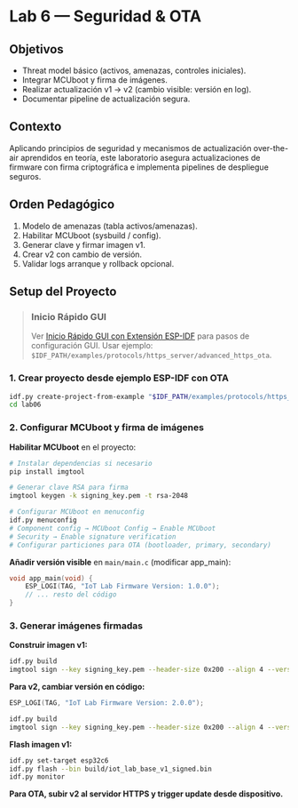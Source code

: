 # Lab 6 — Seguridad & OTA

## Objetivos
- Threat model básico (activos, amenazas, controles iniciales).
- Integrar MCUboot y firma de imágenes.
- Realizar actualización v1 → v2 (cambio visible: versión en log).
- Documentar pipeline de actualización segura.

## Contexto
Aplicando principios de seguridad y mecanismos de actualización over-the-air aprendidos en teoría, este laboratorio asegura actualizaciones de firmware con firma criptográfica e implementa pipelines de despliegue seguros.

## Orden Pedagógico
1. Modelo de amenazas (tabla activos/amenazas).
2. Habilitar MCUboot (sysbuild / config).
3. Generar clave y firmar imagen v1.
4. Crear v2 con cambio de versión.
5. Validar logs arranque y rollback opcional.

## Setup del Proyecto

> ### Inicio Rápido GUI
> Ver [Inicio Rápido GUI con Extensión ESP-IDF](../doc/setup.md#inicio-rapido-con-extension-esp-idf) para pasos de configuración GUI.
> Usar ejemplo: `$IDF_PATH/examples/protocols/https_server/advanced_https_ota`.

### 1. Crear proyecto desde ejemplo ESP-IDF con OTA
```bash
idf.py create-project-from-example "$IDF_PATH/examples/protocols/https_server/advanced_https_ota" lab06
cd lab06
```

### 2. Configurar MCUboot y firma de imágenes

**Habilitar MCUboot** en el proyecto:
```bash
# Instalar dependencias si necesario
pip install imgtool

# Generar clave RSA para firma
imgtool keygen -k signing_key.pem -t rsa-2048

# Configurar MCUboot en menuconfig
idf.py menuconfig
# Component config → MCUboot Config → Enable MCUboot
# Security → Enable signature verification
# Configurar particiones para OTA (bootloader, primary, secondary)
```

**Añadir versión visible** en `main/main.c` (modificar app_main):
```c
void app_main(void) {
    ESP_LOGI(TAG, "IoT Lab Firmware Version: 1.0.0");
    // ... resto del código
}
```

### 3. Generar imágenes firmadas

**Construir imagen v1:**
```bash
idf.py build
imgtool sign --key signing_key.pem --header-size 0x200 --align 4 --version 1.0.0 --pad-header build/iot_lab_base.bin build/iot_lab_base_v1_signed.bin
```

**Para v2, cambiar versión en código:**
```c
ESP_LOGI(TAG, "IoT Lab Firmware Version: 2.0.0");
```
```bash
idf.py build
imgtool sign --key signing_key.pem --header-size 0x200 --align 4 --version 2.0.0 --pad-header build/iot_lab_base.bin build/iot_lab_base_v2_signed.bin
```

**Flash imagen v1:**
```bash
idf.py set-target esp32c6
idf.py flash --bin build/iot_lab_base_v1_signed.bin
idf.py monitor
```

**Para OTA, subir v2 al servidor HTTPS y trigger update desde dispositivo.**
